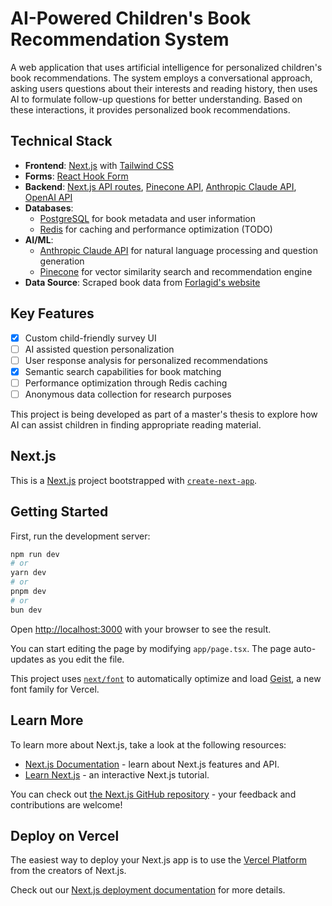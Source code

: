 # AI-Powered Children's Book Recommendation System

A web application that uses artificial intelligence for personalized children's book recommendations. The system employs a conversational approach, asking users questions about their interests and reading history, then uses AI to formulate follow-up questions for better understanding. Based on these interactions, it provides personalized book recommendations.

## Technical Stack

- **Frontend**: [Next.js](https://nextjs.org) with [Tailwind CSS](https://tailwindcss.com)
- **Forms**: [React Hook Form](https://react-hook-form.com)
- **Backend**: [Next.js API routes](https://nextjs.org/docs/api-routes/introduction), [Pinecone API](https://www.pinecone.io), [Anthropic Claude API](https://www.anthropic.com), [OpenAI API](https://openai.com/api)
- **Databases**: 
  - [PostgreSQL](https://www.postgresql.org) for book metadata and user information
  - [Redis](https://redis.io) for caching and performance optimization (TODO)
- **AI/ML**:
  - [Anthropic Claude API](https://www.anthropic.com) for natural language processing and question generation
  - [Pinecone](https://www.pinecone.io) for vector similarity search and recommendation engine
- **Data Source**: Scraped book data from [Forlagid's website](https://www.forlagid.is)

## Key Features

- [x] Custom child-friendly survey UI
- [ ] AI assisted question personalization
- [ ] User response analysis for personalized recommendations
- [x] Semantic search capabilities for book matching
- [ ] Performance optimization through Redis caching
- [ ] Anonymous data collection for research purposes

This project is being developed as part of a master's thesis to explore how AI can assist children in finding appropriate reading material.


## Next.js

This is a [Next.js](https://nextjs.org) project bootstrapped with [`create-next-app`](https://nextjs.org/docs/app/api-reference/cli/create-next-app).

## Getting Started

First, run the development server:

```bash
npm run dev
# or
yarn dev
# or
pnpm dev
# or
bun dev
```

Open [http://localhost:3000](http://localhost:3000) with your browser to see the result.

You can start editing the page by modifying `app/page.tsx`. The page auto-updates as you edit the file.

This project uses [`next/font`](https://nextjs.org/docs/app/building-your-application/optimizing/fonts) to automatically optimize and load [Geist](https://vercel.com/font), a new font family for Vercel.

## Learn More

To learn more about Next.js, take a look at the following resources:

- [Next.js Documentation](https://nextjs.org/docs) - learn about Next.js features and API.
- [Learn Next.js](https://nextjs.org/learn) - an interactive Next.js tutorial.

You can check out [the Next.js GitHub repository](https://github.com/vercel/next.js) - your feedback and contributions are welcome!

## Deploy on Vercel

The easiest way to deploy your Next.js app is to use the [Vercel Platform](https://vercel.com/new?utm_medium=default-template&filter=next.js&utm_source=create-next-app&utm_campaign=create-next-app-readme) from the creators of Next.js.

Check out our [Next.js deployment documentation](https://nextjs.org/docs/app/building-your-application/deploying) for more details.

